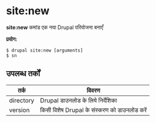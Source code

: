 # site:new
**site:new** कमांड एक नया Drupal परियोजना बनाएँ

**प्रयोग:**
```
$ drupal site:new [arguments] 
$ sn  
```

## उपलब्ध तर्कों
तर्क | विवरण
---------|-------------
directory | Drupal डाउनलोड के लिये निर्देशिका
version | किसी विशेष Drupal के संस्करण को डाउनलोड करें
